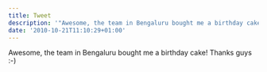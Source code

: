 ```yaml
---
title: Tweet
description: '"Awesome, the team in Bengaluru bought me a birthday cake! Thanks guys :-)"'
date: '2010-10-21T11:10:29+01:00'
---
```

Awesome, the team in Bengaluru bought me a birthday cake! Thanks guys :-)
